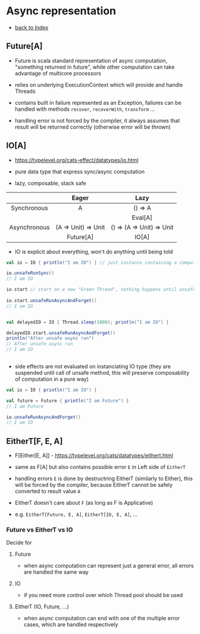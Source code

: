 # Async representation

- [back to Index](index.md)

## Future[A] 
- Future is scala standard representation of async computation, "something returned in future",
 while other computation can take advantage of multicore processors

- relies on underlying ExecutionContext which will provide and handle Threads

- contains built in failure represented as an Exception, 
  failures can be handled with methods `recover`, `recoverWith`, `transform` ...
  
- handling error is not forced by the compiler, it always assumes that result will be returned correctly (otherwise error will be thrown)
          
 
## IO[A]

- https://typelevel.org/cats-effect/datatypes/io.html

- pure data type that express sync/async computation 

- lazy, composable, stack safe  
 
 
|              |        Eager        |            Lazy           |
|:------------:|:-------------------:|:-------------------------:|
|  Synchronous |          A          |          () => A          |
|              |                     |          Eval[A]          |
| Asynchronous | (A => Unit) => Unit | () => (A => Unit) => Unit |
|              |      Future[A]      |           IO[A]           |
 
- IO is explicit about everything, won't do anything until being told

```scala
val io = IO { println("I am IO") } // just instance containing a computation

io.unsafeRunSync()
// I am IO

io.start // start on a new "Green Thread", nothing happens until unsafe method
 
io.start.unsafeRunAsyncAndForget()
// I am IO


val delayedIO = IO { Thread.sleep(1000); println("I am IO") }

delayedIO.start.unsafeRunAsyncAndForget()
println("After unsafe async run")
// After unsafe async run
// I am IO
 
``` 
 
- side effects are not evaluated on instanciating IO type (they are suspended until call of unsafe method, this will preserve composability of computation in a pure way)
 
```scala
val io = IO { println("I am IO") }

val future = Future { println("I am Future") }
// I am Future

io.unsafeRunAsyncAndForget()
// I am IO
```  

## EitherT[F, E, A]

- F[Either[E, A]] - https://typelevel.org/cats/datatypes/eithert.html

- same as F[A] but also contains possible error `E` in Left side of `EitherT`

- handling errors `E` is done by destructring EitherT (similarly to Either), 
 this will be forced by the compiler, because EitherT cannot be safely converted to result value `A`

- EitherT doesn't care about `F` (as long as F is Applicative)

- e.g. `EitherT[Future, E, A]`, `EitherT[IO, E, A]`, ...
  

### Future vs EitherT vs IO

Decide for
 
1. Future
    - when async computation can represent just a general error, all errors are handled the same way    
    
2. IO
    - if you need more control over which Thread pool should be used

2. EitherT (IO, Future, ...)
    - when async computation can end with one of the multiple error cases, which are handled respectively              
  